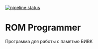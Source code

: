 [![pipeline status](http://git.module.ru/P13/programmer/badges/develop/pipeline.svg)](http://git.module.ru/P13/programmer/commits/develop)

# ROM Programmer

Программа для работы с памятью БИВК